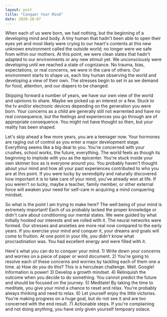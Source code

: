 ```yaml
---
layout: post
title: "Conquer Your Mind" 
date: 2020-10-07
---
```


When each of us were born, we had nothing, but the beginning of a developing mind and body. A tiny human that hadn't been able to open their eyes yet
and most likely were crying to our heart's contents at this new unknown environment called the outside world; no longer were we safe from within our mothers.
At this point, we were clean slates that hadn't adapted to our environments or any new stimuli yet. We unconsciously were developing until we reached
a state of cognizance. No trauma, bias, expectations, or real concerns, we were in the care of others. Our environment starts to shape us, each tiny human
observing the world and developing a view of their own. The stresses begin to set in as we demand for food, attention, and our diapers to be changed.

Skipping forward a number of years, we have our own view of the world and opinions to share. Maybe we picked up an interest or a few. Stuck to the tv and/or
electronic devices depending on the generation you were born. Your concerns as a child are generally still not warrented and have no real consequence, but the
feelings and experiences you go through are of appropriate consequence. You might not have thought so then, but your reality has been shaped. 

Let's skip ahead a few more years, you are a teenager now. Your hormones are raging out of control as you enter a major development stage. Everything seems like
a big deal to you. You're concerned with your crushes, school works, the future, everything. The world feels as though its beginning to implode with you as the epicenter.
You're stuck inside your own skinner box as is everyone around you. You probably haven't thought about your mind and how all your past experiences contributed to who you
are at this point. If you were lucky by serendipity and naturally discovered how important it is to take care of your mind, you've already won at life. If you weren't so lucky,
maybe a teacher, family member, or other external force will awaken your need for self-care in acquiring a mind conquering mindset.

So what is the point I am trying to make here? The well being of your mind is extremely important! Each of us probably lacked the proper knowledge or didn't care about conditioning
our mental states. We were guided by what initially hooked our interests and we rolled with it. The neural networks were formed. Our stresses and anxieties are more real now compared to the early years.
If you exercise your mind and conquer it, your dreams and goals will come to fruition. At one point in your life, you didn't know what procrastination was. You had excellent energy and were filled with it.

Here's what you can do to conquer your mind.
	1) Write down your concerns and worries on a piece of paper or word document.
	2) You're going to resolve each of these concerns and worries by tackling each of them one a time.
		a) How do you do this? This is a herculean challenge. Well. Google! Information is power!
	3) Develop a growth mindset.
	4) Relinquish the outcome when you decide to do something. You cannot predict the future and should be focused on the journey.
	5) Meditate! By taking the time to meditate, you give your mind a chance to reset and relax. You're probably always thinking and need to relax.
	6) Let yourself enjoy the little victories. You're making progress on a huge goal, but do not see it and are too concerned with the end result.
	7) Actionable steps. If you're complaining and not doing anything, you have only given yourself tempoary solace.